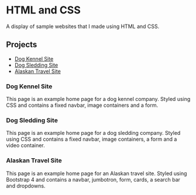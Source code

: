 # HTML and CSS
A display of sample websites that I made using HTML and CSS.

## Projects
- [Dog Kennel Site](https://github.com/MysticJinxx/HTMLandCSS/blob/main/Basic_HTML_Website_Project/index.html)
- [Dog Sledding Site](https://github.com/MysticJinxx/HTMLandCSS/blob/main/One_Page_Website/one_page_website.html)
- [Alaskan Travel Site](https://github.com/MysticJinxx/HTMLandCSS/blob/main/Bootstrap4_project/Norhtern_Adventure.html)

### Dog Kennel Site

This page is an example home page for a dog kennel company. Styled using CSS and contains a fixed navbar, image containers and a form.

### Dog Sledding Site

This page is an example home page for a dog sledding company. Styled using CSS and contains a fixed navbar, image containers, a form and a video container.

### Alaskan Travel Site

This page is an example home page for an Alaskan travel site. Styled using Bootstrap 4 and contains a navbar, jumbotron, form, cards, a search bar and dropdowns.
